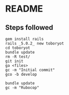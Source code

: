 # README

Steps followed
--------------

```
gem install rails
rails _5.0.2_ new toboryot
cd toboryot
bundle update
rm -R test/
git init
ga <files>
gc -m "Initial commit"
gco -b develop
```

```
bundle update
gc -m "Rubocop"
```

